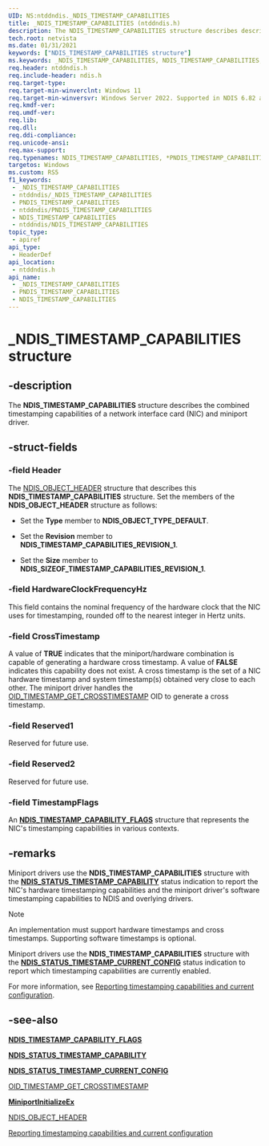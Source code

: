 ```yaml
---
UID: NS:ntddndis._NDIS_TIMESTAMP_CAPABILITIES
title: _NDIS_TIMESTAMP_CAPABILITIES (ntddndis.h)
description: The NDIS_TIMESTAMP_CAPABILITIES structure describes describes the combined timestamping capabilities of a NIC and miniport driver.
tech.root: netvista
ms.date: 01/31/2021
keywords: ["NDIS_TIMESTAMP_CAPABILITIES structure"]
ms.keywords: _NDIS_TIMESTAMP_CAPABILITIES, NDIS_TIMESTAMP_CAPABILITIES, *PNDIS_TIMESTAMP_CAPABILITIES,
req.header: ntddndis.h
req.include-header: ndis.h
req.target-type: 
req.target-min-winverclnt: Windows 11
req.target-min-winversvr: Windows Server 2022. Supported in NDIS 6.82 and later.
req.kmdf-ver: 
req.umdf-ver: 
req.lib: 
req.dll: 
req.ddi-compliance: 
req.unicode-ansi: 
req.max-support: 
req.typenames: NDIS_TIMESTAMP_CAPABILITIES, *PNDIS_TIMESTAMP_CAPABILITIES
targetos: Windows
ms.custom: RS5
f1_keywords:
 - _NDIS_TIMESTAMP_CAPABILITIES
 - ntddndis/_NDIS_TIMESTAMP_CAPABILITIES
 - PNDIS_TIMESTAMP_CAPABILITIES
 - ntddndis/PNDIS_TIMESTAMP_CAPABILITIES
 - NDIS_TIMESTAMP_CAPABILITIES
 - ntddndis/NDIS_TIMESTAMP_CAPABILITIES
topic_type:
 - apiref
api_type:
 - HeaderDef
api_location:
 - ntddndis.h
api_name:
 - _NDIS_TIMESTAMP_CAPABILITIES
 - PNDIS_TIMESTAMP_CAPABILITIES
 - NDIS_TIMESTAMP_CAPABILITIES
---
```


# _NDIS_TIMESTAMP_CAPABILITIES structure


## -description

The **NDIS_TIMESTAMP_CAPABILITIES** structure describes the combined timestamping capabilities of a network interface card (NIC) and miniport driver.

## -struct-fields

### -field Header

The [NDIS_OBJECT_HEADER](../objectheader/ns-objectheader-ndis_object_header.md) structure that describes this **NDIS_TIMESTAMP_CAPABILITIES** structure. Set the members of the **NDIS_OBJECT_HEADER** structure as follows:

* Set the **Type** member to **NDIS_OBJECT_TYPE_DEFAULT**.

* Set the **Revision** member to **NDIS_TIMESTAMP_CAPABILITIES_REVISION_1**.

* Set the **Size** member to **NDIS_SIZEOF_TIMESTAMP_CAPABILITIES_REVISION_1**.


### -field HardwareClockFrequencyHz

This field contains the nominal frequency of the hardware clock that the NIC uses for timestamping, rounded off to the nearest integer in Hertz units.

### -field CrossTimestamp

A value of **TRUE** indicates that the miniport/hardware combination is capable of generating a hardware cross timestamp.  A value of **FALSE** indicates this capability does not exist. A cross timestamp is the set of a NIC hardware timestamp and system timestamp(s) obtained very close to each other. The miniport driver handles the [OID_TIMESTAMP_GET_CROSSTIMESTAMP](/windows-hardware/drivers/network/oid-timestamp-get-crosstimestamp) OID to generate a cross timestamp.

### -field Reserved1

Reserved for future use.

### -field Reserved2

Reserved for future use.

### -field TimestampFlags

An [**NDIS_TIMESTAMP_CAPABILITY_FLAGS**](ns-ntddndis-_ndis_timestamp_capability_flags.md) structure that represents the NIC's timestamping capabilities in various contexts.

## -remarks

Miniport drivers use the **NDIS_TIMESTAMP_CAPABILITIES** structure with the [**NDIS_STATUS_TIMESTAMP_CAPABILITY**](/windows-hardware/drivers/network/ndis-status-timestamp-capability) status indication to report the NIC's hardware timestamping capabilities and the miniport driver's software timestamping capabilities to NDIS and overlying drivers. 

> [!NOTE]
> An implementation must support hardware timestamps and cross timestamps. Supporting software timestamps is optional.

Miniport drivers use the **NDIS_TIMESTAMP_CAPABILITIES** structure with the [**NDIS_STATUS_TIMESTAMP_CURRENT_CONFIG**](/windows-hardware/drivers/network/ndis-status-timestamp-current-config) status indication to report which timestamping capabilities are currently enabled.

For more information, see [Reporting timestamping capabilities and current configuration](/windows-hardware/drivers/network/reporting-timestamping-capabilities).

## -see-also

[**NDIS_TIMESTAMP_CAPABILITY_FLAGS**](ns-ntddndis-_ndis_timestamp_capability_flags.md)

[**NDIS_STATUS_TIMESTAMP_CAPABILITY**](/windows-hardware/drivers/network/ndis-status-timestamp-capability)

[**NDIS_STATUS_TIMESTAMP_CURRENT_CONFIG**](/windows-hardware/drivers/network/ndis-status-timestamp-current-config)

[OID_TIMESTAMP_GET_CROSSTIMESTAMP](/windows-hardware/drivers/network/oid-timestamp-get-crosstimestamp)

[**MiniportInitializeEx**](../ndis/nc-ndis-miniport_initialize.md)

[NDIS_OBJECT_HEADER](../objectheader/ns-objectheader-ndis_object_header.md)

[Reporting timestamping capabilities and current configuration](/windows-hardware/drivers/network/reporting-timestamping-capabilities)